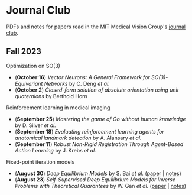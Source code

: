 # Journal Club

PDFs and notes for papers read in the MIT Medical Vision Group's [journal club](https://groups.csail.mit.edu/vision/golland/group_meeting/doku.php).

## Fall 2023

Optimization on SO(3)
- (**October 16**) *Vector Neurons: A General Framework for SO(3)-Equivariant Networks* by C. Deng *et al.*
- (**October 2**) *Closed-form solution of absolute orientation using unit quaternions* by Berthold Horn

Reinforcement learning in medical imaging
- (**September 25**) *Mastering the game of Go without human knowledge* by D. Silver *et al.*
- (**September 18**) *Evaluating reinforcement learning agents for anatomical landmark detection* by A. Alansary *et al.*
- (**September 11**) *Robust Non-Rigid Registration Through Agent-Based Action Learning* by J. Krebs *et al.*

Fixed-point iteration models
- (**August 30**) *Deep Equilibrium Models* by S. Bai *et al.* ([paper](https://arxiv.org/abs/1909.01377) | [notes](23fall/23.08.30.md))
- (**August 23**) _Self-Supervised Deep Equilibrium Models for Inverse Problems with Theoretical Guarantees_ by W. Gan *et al.* ([paper](https://arxiv.org/abs/2210.03837) | [notes](23fall/23.08.23.md))
